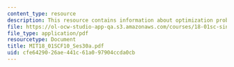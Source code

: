 ```yaml
---
content_type: resource
description: This resource contains information about optimization problems II.
file: https://ol-ocw-studio-app-qa.s3.amazonaws.com/courses/18-01sc-single-variable-calculus-fall-2010/cfe6429026ae441c61a097904ccda0cb_MIT18_01SCF10_Ses30a.pdf
file_type: application/pdf
resourcetype: Document
title: MIT18_01SCF10_Ses30a.pdf
uid: cfe64290-26ae-441c-61a0-97904ccda0cb
---
```

